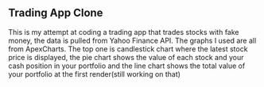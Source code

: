 ## Trading App Clone

This is my attempt at coding a trading app that trades stocks with fake money, the data is pulled from Yahoo Finance API. The graphs I used are all from ApexCharts. The top one is candlestick chart where the latest stock price is displayed, the pie chart shows the value of each stock and your cash position in your portfolio and the line chart shows the total value of your portfolio at the first render(still working on that)